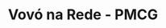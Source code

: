 ---
title: "Vovó na Rede - PMCG"
category: video
category_slug: f-video
type: video
image: assets/img/works/vovo.jpg
video: https://vimeo.com/904607308
---